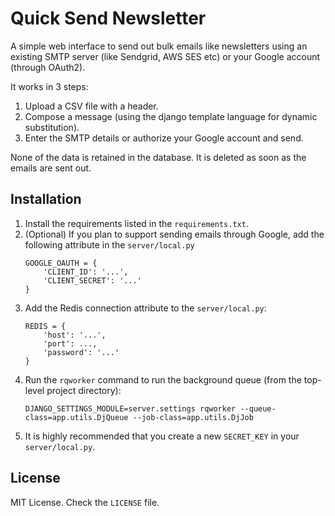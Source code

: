 # Quick Send Newsletter

A simple web interface to send out bulk emails like newsletters using an existing
SMTP server (like Sendgrid, AWS SES etc) or your Google account (through OAuth2).

It works in 3 steps:

1. Upload a CSV file with a header.
2. Compose a message (using the django template language for dynamic substitution).
3. Enter the SMTP details or authorize your Google account and send.

None of the data is retained in the database. It is deleted as soon as the emails
are sent out.

## Installation

1. Install the requirements listed in the `requirements.txt`.
2. (Optional) If you plan to support sending emails through Google,
add the following attribute in the `server/local.py`
   ```
   GOOGLE_OAUTH = {
       'CLIENT_ID': '...',
       'CLIENT_SECRET': '...'
   }
   ```
3. Add the Redis connection attribute to the `server/local.py`:
   ```
   REDIS = {
       'host': '...',
       'port': ...,
       'password': '...'
   }
   ```
4. Run the `rqworker` command to run the background queue (from the top-level project directory):
   ```
   DJANGO_SETTINGS_MODULE=server.settings rqworker --queue-class=app.utils.DjQueue --job-class=app.utils.DjJob
   ```
5. It is highly recommended that you create a new `SECRET_KEY` in your `server/local.py`.

## License

MIT License. Check the `LICENSE` file.
